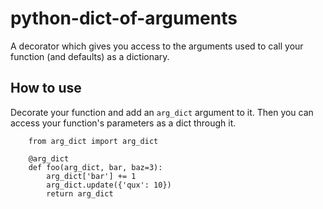 python-dict-of-arguments
========================

A decorator which gives you access to the arguments used to call your function (and defaults) as a dictionary.

How to use
----------

Decorate your function and add an `arg_dict` argument to it. Then you can access your function's parameters as a dict through it.


        from arg_dict import arg_dict

        @arg_dict
        def foo(arg_dict, bar, baz=3):
            arg_dict['bar'] += 1
            arg_dict.update({'qux': 10})
            return arg_dict

